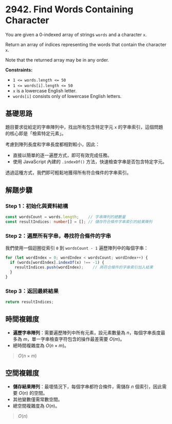 # 2942. Find Words Containing Character

You are given a 0-indexed array of strings `words` and a character `x`.

Return an array of indices representing the words that contain the character `x`.

Note that the returned array may be in any order.

**Constraints:**

- `1 <= words.length <= 50`
- `1 <= words[i].length <= 50`
- `x` is a lowercase English letter.
- `words[i]` consists only of lowercase English letters.

## 基礎思路

題目要求從給定的字串陣列中，找出所有包含特定字元 `x` 的字串索引，這個問題的核心即是「檢索特定元素」。

考慮到陣列長度和字串長度都相對較小，因此：

- 直接以簡單的逐一遍歷方式，即可有效完成任務。
- 使用 JavaScript 內建的 `.indexOf()` 方法，快速檢查字串是否包含特定字元。

透過這種方式，我們即可輕鬆地獲得所有符合條件的字串索引。

## 解題步驟

### Step 1：初始化與資料結構

```typescript
const wordsCount = words.length;    // 字串陣列的總數量
const resultIndices: number[] = []; // 儲存符合條件字串索引的結果陣列
```

### Step 2：遍歷所有字串，尋找符合條件的字串

我們使用一個迴圈從索引 `0` 到 `wordsCount - 1` 遍歷陣列中的每個字串：

```typescript
for (let wordIndex = 0; wordIndex < wordsCount; wordIndex++) {
  if (words[wordIndex].indexOf(x) !== -1) {
    resultIndices.push(wordIndex);    // 將符合條件的字串索引加入結果
  }
}
```

### Step 3：返回最終結果

```typescript
return resultIndices;
```

## 時間複雜度

- **遍歷字串陣列**：需要遍歷陣列中所有元素，設元素數量為 $n$，每個字串長度最多為 $m$，單一字串檢查字符包含的操作最差需要 $O(m)$。
- 總時間複雜度為 $O(n \times m)$。

> $O(n \times m)$

## 空間複雜度

- **儲存結果陣列**：最壞情況下，每個字串都符合條件，需儲存 $n$ 個索引，因此需要 $O(n)$ 的空間。
- 其他變數僅需常數空間。
- 總空間複雜度為 $O(n)$。

> $O(n)$
